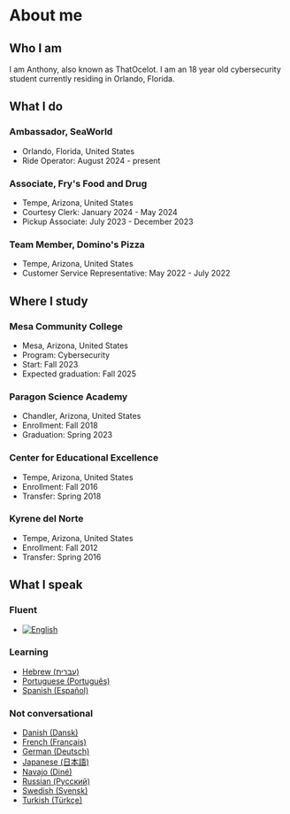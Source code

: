 # About me
## Who I am
I am Anthony, also known as ThatOcelot. I am an 18 year old cybersecurity student currently residing in Orlando, Florida.
## What I do
### Ambassador, SeaWorld
- Orlando, Florida, United States
- Ride Operator: August 2024 - present

### Associate, Fry's Food and Drug
- Tempe, Arizona, United States
- Courtesy Clerk: January 2024 - May 2024
- Pickup Associate: July 2023 - December 2023

### Team Member, Domino's Pizza
- Tempe, Arizona, United States
- Customer Service Representative: May 2022 - July 2022

## Where I study
### Mesa Community College
- Mesa, Arizona, United States
- Program: Cybersecurity
- Start: Fall 2023
- Expected graduation: Fall 2025

### Paragon Science Academy
- Chandler, Arizona, United States
- Enrollment: Fall 2018
- Graduation: Spring 2023

### Center for Educational Excellence
- Tempe, Arizona, United States
- Enrollment: Fall 2016
- Transfer: Spring 2018

### Kyrene del Norte
- Tempe, Arizona, United States
- Enrollment: Fall 2012
- Transfer: Spring 2016

## What I speak
### Fluent
- [![English](/assets/flag/gb.png)](https://en.wikipedia.org/wiki/English_language)

### Learning
- [Hebrew (עברית)](https://en.wikipedia.org/wiki/Hebrew_language)
- [Portuguese (Português)](https://en.wikipedia.org/wiki/Portuguese_language)
- [Spanish (Español)](https://en.wikipedia.org/wiki/Spanish_language)

### Not conversational
- [Danish (Dansk)](https://en.wikipedia.org/wiki/Danish_language)
- [French (Français)](https://en.wikipedia.org/wiki/French_language)
- [German (Deutsch)](https://en.wikipedia.org/wiki/German_language)
- [Japanese (日本語)](https://en.wikipedia.org/wiki/Japanese_language)
- [Navajo (Diné)](https://en.wikipedia.org/wiki/Navajo_language)
- [Russian (Русский)](https://en.wikipedia.org/wiki/Russian_language)
- [Swedish (Svensk)](https://en.wikipedia.org/wiki/Swedish_language)
- [Turkish (Türkçe)](https://en.wikipedia.org/wiki/Turkish_language)
